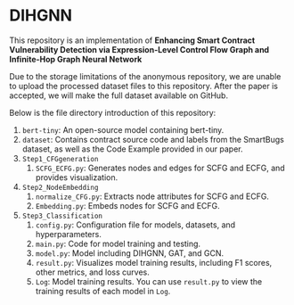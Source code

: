 # DIHGNN

This repository is an implementation of **Enhancing Smart Contract Vulnerability Detection via Expression-Level Control Flow Graph and Infinite-Hop Graph Neural Network**

Due to the storage limitations of the anonymous repository, we are unable to upload the processed dataset files to this repository. After the paper is accepted, we will make the full dataset available on GitHub.

Below is the file directory introduction of this repository:

1. `bert-tiny`: An open-source model containing bert-tiny.
2. `dataset`: Contains contract source code and labels from the SmartBugs dataset, as well as the Code Example provided in our paper.
3. `Step1_CFGgeneration`
   1. `SCFG_ECFG.py`: Generates nodes and edges for SCFG and ECFG, and provides visualization.
4. `Step2_NodeEmbedding`
   1. `normalize_CFG.py`: Extracts node attributes for SCFG and ECFG.
   2. `Embedding.py`: Embeds nodes for SCFG and ECFG.
5. `Step3_Classification`
   1. `config.py`: Configuration file for models, datasets, and hyperparameters.
   2. `main.py`: Code for model training and testing.
   3. `model.py`: Model including DIHGNN, GAT, and GCN.
   4. `result.py`: Visualizes model training results, including F1 scores, other metrics, and loss curves.
   5. `Log`: Model training results. You can use `result.py` to view the training results of each model in `Log`.

